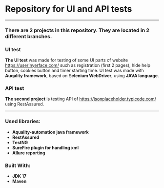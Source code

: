 # Repository for UI and API tests

---

### There are 2 projects in this repository. They are located in 2 different branches.

### UI test

**The UI test** was made for testing of some UI parts of website https://userinyerface.com/ such as registration (first
2 pages), hide help button, cookies button and timer starting time.
UI test was made with **Auqality framework**, based on S**elenium WebDriver**, using **JAVA language**.

### API test

**The second project** is testing API of https://jsonplaceholder.typicode.com/ using RestAssured.

---

### **Used libraries:**

* **Aquality-automation java framework**
* **RestAssured**
* **TestNG**
* **SureFire plugin for handling xml**
* **Allure reporting**

### **Built With**:

- **JDK 17**
- **Maven**